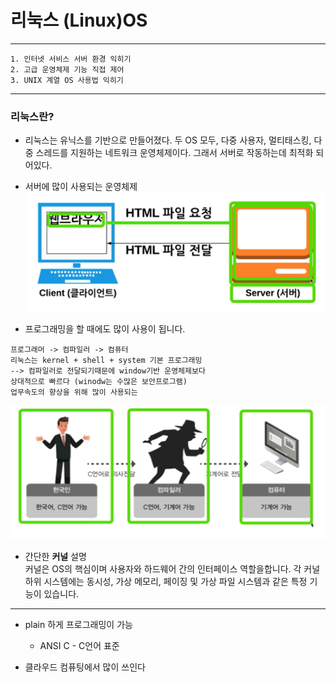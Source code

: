 # 리눅스 (Linux)OS   
- - - 
> 
    1. 인터넷 서비스 서버 환경 익히기 
    2. 고급 운영체제 기능 직접 제어 
    3. UNIX 계열 OS 사용법 익히기 
- - -
### 리눅스란?
* 리눅스는 유닉스를 기반으로 만들어졌다.
두 OS 모두, 다중 사용자, 멀티태스킹, 다중 스레드를 지원하는 네트워크 운영체제이다. 그래서 서버로 작동하는데 최적화 되어있다.


* 서버에 많이 사용되는 운영체제 
 ![설명](/images/linux.png)

* 프로그래밍을 할 때에도 많이 사용이 됩니다. 
> 
    프로그래머 -> 컴파일러 -> 컴퓨터 
    리눅스는 kernel + shell + system 기본 프로그래밍 
    --> 컴파일러로 전달되기때문에 window기반 운영체제보다 
    상대적으로 빠르다 (winodw는 수많은 보안프로그램)
    업무속도의 향상을 위해 많이 사용되는

 ![설명](/images/linux2.png)

> 
 * 간단한 __커널__ 설명    
 커널은 OS의 핵심이며 사용자와 하드웨어 간의 인터페이스 역할을합니다. 각 커널 하위 시스템에는 동시성, 가상 메모리, 페이징 및 가상 파일 시스템과 같은 특정 기능이 있습니다.

- - - 
* plain 하게 프로그래밍이 가능
    * ANSI C - C언어 표준  

* 클라우드 컴퓨팅에서 많이 쓰인다 